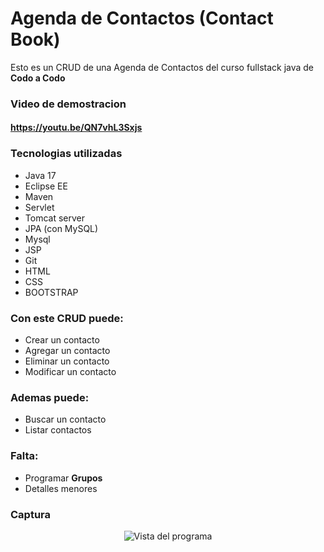 # Agenda de Contactos (Contact Book)

Esto es un CRUD de una Agenda de Contactos del curso fullstack java de __Codo a Codo__

### Video de demostracion
#### https://youtu.be/QN7vhL3Sxjs


### Tecnologias utilizadas
- Java 17
- Eclipse EE
- Maven
- Servlet
- Tomcat server
- JPA (con MySQL)
- Mysql
- JSP
- Git
- HTML
- CSS
- BOOTSTRAP

### Con este CRUD puede:
- Crear un contacto
- Agregar un contacto
- Eliminar un contacto
- Modificar un contacto

### Ademas puede:
- Buscar un contacto
- Listar contactos

### Falta:
- Programar __Grupos__
- Detalles menores

### Captura

<p align="center">
  <img src="https://repository-images.githubusercontent.com/666574814/276e56cd-d902-4b6e-aa1c-f7cc1d713260" alt="Vista del programa">
</p>
